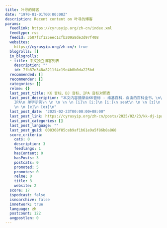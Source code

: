 ```yaml
---
title: 叶寻的博客
date: "1970-01-01T00:00:00Z"
description: Recent content on 叶寻的博客
params:
  feedlink: https://cyrusyip.org/zh-cn/index.xml
  feedtype: rss
  feedid: 3b07fcf125eec1cfb209a8de3d97f408
  websites:
    https://cyrusyip.org/zh-cn/: true
  blogrolls: []
  in_blogrolls:
  - title: 中文独立博客列表
    description: ""
    id: 7fb87e348a8211f4c19e4b0b0da225bd
  recommended: []
  recommender: []
  categories: []
  relme: {}
  last_post_title: KK 音标、DJ 音标、IPA 音标对照表
  last_post_description: "本文内容摘录自KK音标 - 维基百科，自由的百科全书。\n\n 单元音 #\n\n \n \n KK\n DJ\n
    IPA\n 单字示例\n \n \n \n \n [i]\n [iː]\n [iː]\n seat\n \n \n [ɪ]\n [ɪ]\n [ɪ]\n sit\n
    \n \n [e]\n [eɪ]\n"
  last_post_date: "2025-02-23T00:00:00+08:00"
  last_post_link: https://cyrusyip.org/zh-cn/posts/2025/02/23/kk-dj-ipa-comparison/
  last_post_categories: []
  last_post_language: ""
  last_post_guid: 008368f85ceb9af1b61e9a5f86b8a868
  score_criteria:
    cats: 0
    description: 3
    feedlangs: 1
    hasContent: 0
    hasPosts: 3
    postcats: 0
    promoted: 5
    promotes: 0
    relme: 0
    title: 3
    website: 2
  score: 17
  ispodcast: false
  isnoarchive: false
  innetwork: true
  language: zh
  postcount: 122
  avgpostlen: 0
---
```

